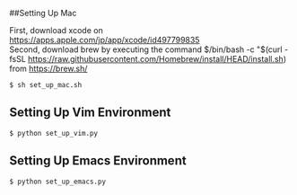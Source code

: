 
##Setting Up Mac

First, download xcode on https://apps.apple.com/jp/app/xcode/id497799835
<br />
Second, download brew by executing the command $/bin/bash -c "$(curl -fsSL https://raw.githubusercontent.com/Homebrew/install/HEAD/install.sh) from https://brew.sh/ 

```
$ sh set_up_mac.sh
```

## Setting Up Vim Environment

```
$ python set_up_vim.py
```

## Setting Up Emacs Environment

```
$ python set_up_emacs.py
```
